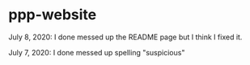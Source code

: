 # ppp-website

July 8, 2020: I done messed up the README page but I think I fixed it.

July 7, 2020: I done messed up spelling "suspicious"
